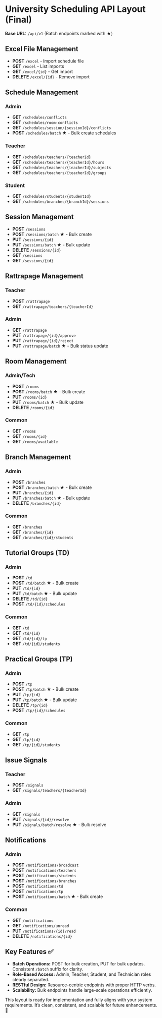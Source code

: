 # University Scheduling API Layout (Final)

**Base URL:** `/api/v1` (Batch endpoints marked with ★)

## Excel File Management
- **POST** `/excel` - Import schedule file
- **GET** `/excel` - List imports
- **GET** `/excel/{id}` - Get import
- **DELETE** `/excel/{id}` - Remove import

## Schedule Management

### Admin
- **GET** `/schedules/conflicts`
- **GET** `/schedules/room-conflicts`
- **GET** `/schedules/session/{sessionId}/conflicts`
- **POST** `/schedules/batch` ★ - Bulk create schedules

### Teacher
- **GET** `/schedules/teachers/{teacherId}`
- **GET** `/schedules/teachers/{teacherId}/hours`
- **GET** `/schedules/teachers/{teacherId}/subjects`
- **GET** `/schedules/teachers/{teacherId}/groups`

### Student
- **GET** `/schedules/students/{studentId}`
- **GET** `/schedules/branches/{branchId}/sessions`

## Session Management
- **POST** `/sessions`
- **POST** `/sessions/batch` ★ - Bulk create
- **PUT** `/sessions/{id}`
- **PUT** `/sessions/batch` ★ - Bulk update
- **DELETE** `/sessions/{id}`
- **GET** `/sessions`
- **GET** `/sessions/{id}`

## Rattrapage Management

### Teacher
- **POST** `/rattrapage`
- **GET** `/rattrapage/teachers/{teacherId}`

### Admin
- **GET** `/rattrapage`
- **PUT** `/rattrapage/{id}/approve`
- **PUT** `/rattrapage/{id}/reject`
- **PUT** `/rattrapage/batch` ★ - Bulk status update

## Room Management

### Admin/Tech
- **POST** `/rooms`
- **POST** `/rooms/batch` ★ - Bulk create
- **PUT** `/rooms/{id}`
- **PUT** `/rooms/batch` ★ - Bulk update
- **DELETE** `/rooms/{id}`

### Common
- **GET** `/rooms`
- **GET** `/rooms/{id}`
- **GET** `/rooms/available`

## Branch Management

### Admin
- **POST** `/branches`
- **POST** `/branches/batch` ★ - Bulk create
- **PUT** `/branches/{id}`
- **PUT** `/branches/batch` ★ - Bulk update
- **DELETE** `/branches/{id}`

### Common
- **GET** `/branches`
- **GET** `/branches/{id}`
- **GET** `/branches/{id}/students`

## Tutorial Groups (TD)

### Admin
- **POST** `/td`
- **POST** `/td/batch` ★ - Bulk create
- **PUT** `/td/{id}`
- **PUT** `/td/batch` ★ - Bulk update
- **DELETE** `/td/{id}`
- **POST** `/td/{id}/schedules`

### Common
- **GET** `/td`
- **GET** `/td/{id}`
- **GET** `/td/{id}/tp`
- **GET** `/td/{id}/students`

## Practical Groups (TP)

### Admin
- **POST** `/tp`
- **POST** `/tp/batch` ★ - Bulk create
- **PUT** `/tp/{id}`
- **PUT** `/tp/batch` ★ - Bulk update
- **DELETE** `/tp/{id}`
- **POST** `/tp/{id}/schedules`

### Common
- **GET** `/tp`
- **GET** `/tp/{id}`
- **GET** `/tp/{id}/students`

## Issue Signals

### Teacher
- **POST** `/signals`
- **GET** `/signals/teachers/{teacherId}`

### Admin
- **GET** `/signals`
- **PUT** `/signals/{id}/resolve`
- **PUT** `/signals/batch/resolve` ★ - Bulk resolve

## Notifications

### Admin
- **POST** `/notifications/broadcast`
- **POST** `/notifications/teachers`
- **POST** `/notifications/students`
- **POST** `/notifications/branches`
- **POST** `/notifications/td`
- **POST** `/notifications/tp`
- **POST** `/notifications/batch` ★ - Bulk create

### Common
- **GET** `/notifications`
- **GET** `/notifications/unread`
- **PUT** `/notifications/{id}/read`
- **DELETE** `/notifications/{id}`

## Key Features ✅
- **Batch Operations:** POST for bulk creation, PUT for bulk updates. Consistent `/batch` suffix for clarity.
- **Role-Based Access:** Admin, Teacher, Student, and Technician roles clearly separated.
- **RESTful Design:** Resource-centric endpoints with proper HTTP verbs.
- **Scalability:** Bulk endpoints handle large-scale operations efficiently.

This layout is ready for implementation and fully aligns with your system requirements. It’s clean, consistent, and scalable for future enhancements. 🚀
